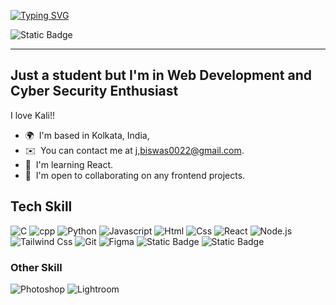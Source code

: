 <div align="left">

[![Typing SVG](https://readme-typing-svg.herokuapp.com?font=Fira+Code&size=35&duration=3000&pause=1000&color=96A4B9&width=435&lines=I'm+Jyotiska+Biswas;Hello+%3C+%C9%B9%C7%9Dpo%C9%94+%2F+%3E+!;Hi+%F0%9D%95%AF%F0%9D%96%8A%F0%9D%96%98%F0%9D%96%8E%F0%9D%96%8C%F0%9D%96%93%F0%9D%96%8A%F0%9D%96%97;Welcome+Developer)](https://git.io/typing-svg)

![Static Badge](https://img.shields.io/badge/j.biswas0022%40gmail.com-white?style=social&logo=gmail&logoColor=black&color=white&link=j.biswas0022%40gmail.com)

---
Just a student but I'm in Web Development and Cyber Security Enthusiast
--------------------------------------------------------------------

I love Kali!!

* 🌍  I'm based in Kolkata, India,
* ✉️  You can contact me at [j,biswas0022@gmail.com](mailto:j,biswas0022@gmail.com).
* 🧠  I'm learning React.
* 🤝  I'm open to collaborating on any frontend projects.
  <!---* 🖥️  See my portfolio at [My WebSite](http://mywebsite.com)--->

## Tech Skill
![C](https://img.shields.io/badge/C-00599C?style=flat&logo=c&logoColor=white) 
![cpp](https://img.shields.io/badge/C%2B%2B-white?style=flat&logo=cplusplus&logoColor=black&color=white)
![Python](https://img.shields.io/badge/Python-FFD43B?style=flat&logo=python&logoColor=darkgreen)
![Javascript](https://img.shields.io/badge/JavaScript-323330?style=flat&logo=javascript&logoColor=F7DF1E)
![Html](https://img.shields.io/badge/HTML5-E34F26?style=flat&logo=html5&logoColor=white)
![Css](https://img.shields.io/badge/CSS3-1572B6?style=flat&logo=css3&logoColor=white)
![React](https://img.shields.io/badge/React-111?style=flat&logo=react&logoColor=blue)
![Node.js](https://img.shields.io/badge/Node.js-yellow?style=flat&logo=node.js&logoColor=white&color=yellow)
![Tailwind Css](https://img.shields.io/badge/Tailwind%20Css-237?style=flat&logo=tailwindcss)
![Git](https://img.shields.io/badge/GIT-E44C30?style=flat&logo=git&logoColor=white)
![Figma](https://img.shields.io/badge/Figma-red?style=flat&logo=figma&logoColor=white&color=red)
![Static Badge](https://img.shields.io/badge/Linux-white?style=flat&logo=linux&logoColor=black&color=green)
![Static Badge](https://img.shields.io/badge/Kali%20Linux-white?style=flat&logo=kalilinux&logoColor=black&color=purple)


### Other Skill
![Photoshop](https://img.shields.io/badge/Photoshop-black?style=flat&logo=adobephotoshop&logoColor=blue&color=a38b62)
![Lightroom](https://img.shields.io/badge/Lightroom-white?style=flat&logo=adobelightroom&logoColor=black&color=white)

<div>



